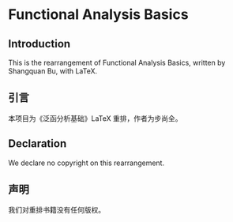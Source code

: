 # Functional Analysis Basics

## Introduction

This is the rearrangement of Functional Analysis Basics, written by Shangquan Bu, with LaTeX.

## 引言

本项目为《泛函分析基础》LaTeX 重排，作者为步尚全。

## Declaration

We declare no copyright on this rearrangement.

## 声明

我们对重排书籍没有任何版权。
